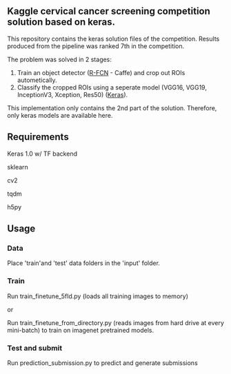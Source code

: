 ## Kaggle cervical cancer screening competition solution based on keras.

This repository contains the keras solution files of the competition. Results produced from the pipeline was ranked 7th in the competition.

The problem was solved in 2 stages:

1. Train an object detector ([R-FCN](https://github.com/YuwenXiong/py-R-FCN) - Caffe) and crop out ROIs autometically.
2. Classify the cropped ROIs using a seperate model (VGG16, VGG19, InceptionV3, Xception, Res50) ([Keras](https://keras.io/applications/)).

This implementation only contains the 2nd part of the solution. Therefore, only keras models are available here.


## Requirements

Keras 1.0 w/ TF backend

sklearn

cv2

tqdm

h5py

## Usage

### Data

Place 'train'and 'test' data folders in the 'input' folder.

### Train

Run train_finetune_5fld.py (loads all training images to memory)

or 

Run train_finetune_from_directory.py (reads images from hard drive at every mini-batch) to train on imagenet pretrained models.

### Test and submit

Run prediction_submission.py to predict and generate submissions



 
